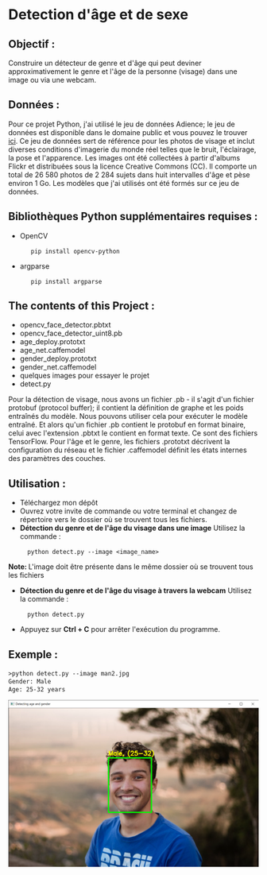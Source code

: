 # Detection d'âge et de sexe  


<h2>Objectif :</h2>
<p>Construire un détecteur de genre et d'âge qui peut deviner approximativement le genre et l'âge de la personne (visage) dans une image ou via une webcam.</p>

<h2>Données :</h2>
<p>Pour ce projet Python, j'ai utilisé le jeu de données Adience; le jeu de données est disponible dans le domaine public et vous pouvez le trouver <a href="https://www.kaggle.com/ttungl/adience-benchmark-gender-and-age-classification">ici</a>. Ce jeu de données sert de référence pour les photos de visage et inclut diverses conditions d'imagerie du monde réel telles que le bruit, l'éclairage, la pose et l'apparence. Les images ont été collectées à partir d'albums Flickr et distribuées sous la licence Creative Commons (CC). Il comporte un total de 26 580 photos de 2 284 sujets dans huit intervalles d'âge et pèse environ 1 Go. Les modèles que j'ai utilisés ont été formés sur ce jeu de données.</p>
<h2>Bibliothèques Python supplémentaires requises :</h2>
<ul>
  <li>OpenCV</li>
  
       pip install opencv-python
</ul>
<ul>
 <li>argparse</li>
  
       pip install argparse
</ul>

<h2>The contents of this Project :</h2>
<ul>
  <li>opencv_face_detector.pbtxt</li>
  <li>opencv_face_detector_uint8.pb</li>
  <li>age_deploy.prototxt</li>
  <li>age_net.caffemodel</li>
  <li>gender_deploy.prototxt</li>
  <li>gender_net.caffemodel</li>
  <li>quelques images pour essayer le projet</li>
  <li>detect.py</li>
 </ul>
  <p>Pour la détection de visage, nous avons un fichier .pb - il s'agit d'un fichier protobuf (protocol buffer); il contient la définition de graphe et les poids entraînés du modèle. Nous pouvons utiliser cela pour exécuter le modèle entraîné. Et alors qu'un fichier .pb contient le protobuf en format binaire, celui avec l'extension .pbtxt le contient en format texte. Ce sont des fichiers TensorFlow. Pour l'âge et le genre, les fichiers .prototxt décrivent la configuration du réseau et le fichier .caffemodel définit les états internes des paramètres des couches.</p>
 
 <h2>Utilisation :</h2>
 <ul>
  <li>Téléchargez mon dépôt</li>
  <li>Ouvrez votre invite de commande ou votre terminal et changez de répertoire vers le dossier où se trouvent tous les fichiers.</li>
  <li><b>Détection du genre et de l'âge du visage dans une image</b> Utilisez la commande :</li>
  
      python detect.py --image <image_name>
</ul>
  <p><b>Note: </b>L'image doit être présente dans le même dossier où se trouvent tous les fichiers</p>
<ul>
  <li><b>Détection du genre et de l'âge du visage à travers la webcam</b> Utilisez la commande :</li>
  
      python detect.py
</ul>
<ul>
  <li>Appuyez sur <b>Ctrl + C</b> pour arrêter l'exécution du programme.</li>
</ul>


<h2>Exemple :</h2>

    
    >python detect.py --image man2.jpg
    Gender: Male
    Age: 25-32 years
    
<img src="Example/Detecting age and gender man2.png">
